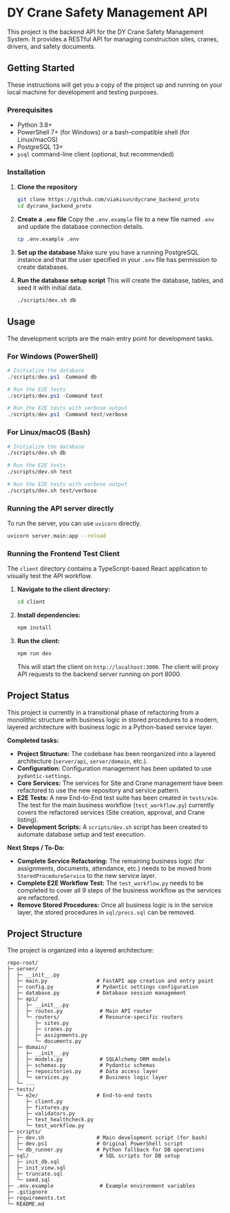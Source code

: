 # DY Crane Safety Management API

This project is the backend API for the DY Crane Safety Management System. It provides a RESTful API for managing construction sites, cranes, drivers, and safety documents.

## Getting Started

These instructions will get you a copy of the project up and running on your local machine for development and testing purposes.

### Prerequisites

*   Python 3.8+
*   PowerShell 7+ (for Windows) or a bash-compatible shell (for Linux/macOS)
*   PostgreSQL 13+
*   `psql` command-line client (optional, but recommended)

### Installation

1.  **Clone the repository**
    ```sh
    git clone https://github.com/viakisun/dycrane_backend_proto
    cd dycrane_backend_proto
    ```

2.  **Create a `.env` file**
    Copy the `.env.example` file to a new file named `.env` and update the database connection details.
    ```sh
    cp .env.example .env
    ```

3.  **Set up the database**
    Make sure you have a running PostgreSQL instance and that the user specified in your `.env` file has permission to create databases.

4.  **Run the database setup script**
    This will create the database, tables, and seed it with initial data.
    ```sh
    ./scripts/dev.sh db
    ```

## Usage

The development scripts are the main entry point for development tasks.

### For Windows (PowerShell)
```powershell
# Initialize the database
./scripts/dev.ps1 -Command db

# Run the E2E tests
./scripts/dev.ps1 -Command test

# Run the E2E tests with verbose output
./scripts/dev.ps1 -Command test/verbose
```

### For Linux/macOS (Bash)
```sh
# Initialize the database
./scripts/dev.sh db

# Run the E2E tests
./scripts/dev.sh test

# Run the E2E tests with verbose output
./scripts/dev.sh test/verbose
```

### Running the API server directly
To run the server, you can use `uvicorn` directly.
```sh
uvicorn server.main:app --reload
```

### Running the Frontend Test Client
The `client` directory contains a TypeScript-based React application to visually test the API workflow.

1.  **Navigate to the client directory:**
    ```sh
    cd client
    ```

2.  **Install dependencies:**
    ```sh
    npm install
    ```

3.  **Run the client:**
    ```sh
    npm run dev
    ```
    This will start the client on `http://localhost:3000`. The client will proxy API requests to the backend server running on port 8000.

## Project Status

This project is currently in a transitional phase of refactoring from a monolithic structure with business logic in stored procedures to a modern, layered architecture with business logic in a Python-based service layer.

**Completed tasks:**
*   **Project Structure:** The codebase has been reorganized into a layered architecture (`server/api`, `server/domain`, etc.).
*   **Configuration:** Configuration management has been updated to use `pydantic-settings`.
*   **Core Services:** The services for Site and Crane management have been refactored to use the new repository and service pattern.
*   **E2E Tests:** A new End-to-End test suite has been created in `tests/e2e`. The test for the main business workflow (`test_workflow.py`) currently covers the refactored services (Site creation, approval, and Crane listing).
*   **Development Scripts:** A `scripts/dev.sh` script has been created to automate database setup and test execution.

**Next Steps / To-Do:**
*   **Complete Service Refactoring:** The remaining business logic (for assignments, documents, attendance, etc.) needs to be moved from `StoredProcedureService` to the new service layer.
*   **Complete E2E Workflow Test:** The `test_workflow.py` needs to be completed to cover all 9 steps of the business workflow as the services are refactored.
*   **Remove Stored Procedures:** Once all business logic is in the service layer, the stored procedures in `sql/procs.sql` can be removed.

## Project Structure

The project is organized into a layered architecture:

```
repo-root/
├─ server/
│  ├─ __init__.py
│  ├─ main.py                # FastAPI app creation and entry point
│  ├─ config.py              # Pydantic settings configuration
│  ├─ database.py            # Database session management
│  ├─ api/
│  │  ├─ __init__.py
│  │  ├─ routes.py            # Main API router
│  │  └─ routers/             # Resource-specific routers
│  │     ├─ sites.py
│  │     ├─ cranes.py
│  │     ├─ assignments.py
│  │     └─ documents.py
│  ├─ domain/
│  │  ├─ __init__.py
│  │  ├─ models.py            # SQLAlchemy ORM models
│  │  ├─ schemas.py           # Pydantic schemas
│  │  ├─ repositories.py      # Data access layer
│  │  └─ services.py          # Business logic layer
│  └─ ...
├─ tests/
│  └─ e2e/                   # End-to-end tests
│     ├─ client.py
│     ├─ fixtures.py
│     ├─ validators.py
│     ├─ test_healthcheck.py
│     └─ test_workflow.py
├─ scripts/
│  ├─ dev.sh                 # Main development script (for bash)
│  ├─ dev.ps1                # Original PowerShell script
│  └─ db_runner.py           # Python fallback for DB operations
├─ sql/                       # SQL scripts for DB setup
│  ├─ init_db.sql
│  ├─ init_view.sql
│  ├─ truncate.sql
│  └─ seed.sql
├─ .env.example               # Example environment variables
├─ .gitignore
├─ requirements.txt
└─ README.md
```